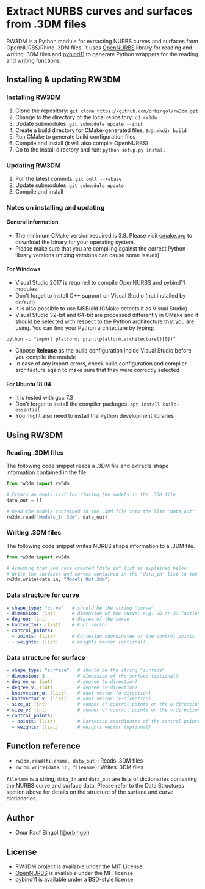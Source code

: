 # Extract NURBS curves and surfaces from .3DM files

RW3DM is a Python module for extracting NURBS curves and surfaces from OpenNURBS/Rhino .3DM files. It uses
[OpenNURBS](https://github.com/mcneel/opennurbs) library for reading and writing .3DM files
and [pybind11](https://github.com/pybind/pybind11) to generate Python wrappers for the reading
and writing functions.

## Installing & updating RW3DM

### Installing RW3DM

1. Clone the repository: `git clone https://github.com/orbingol/rw3dm.git`
2. Change to the directory of the local repository: `cd rw3dm`
3. Update submodules: `git submodule update --init`
4. Create a build directory for CMake-generated files, e.g. `mkdir build`
5. Run CMake to generate build configuration files
6. Compile and install (it will also compile OpenNURBS)
7. Go to the install directory and run: `python setup.py install`

### Updating RW3DM

1. Pull the latest commits: `git pull --rebase`
2. Update submodules: `git submodule update`
3. Compile and install

### Notes on installing and updating

#### General information

* The minimum CMake version required is 3.8. Please visit [cmake.org](https://cmake.org/) to download the binary for your operating system.
* Please make sure that you are compiling against the correct Python library versions (mixing versions can cause some issues)

#### For Windows

* Visual Studio 2017 is required to compile OpenNURBS and pybind11 modules
* Don't forget to install C++ support on Visual Studio (not installed by default)
* It is also possible to use MSBuild (CMake detects it as Visual Studio)
* Visual Studio 32-bit and 64-bit are processed differently in CMake and it should be selected with respect to the Python architecture that you are using. You can find your Python architecture by typing:

`python -c "import platform; print(platform.architecture()[0])"`

* Choose **Release** as the build configuration inside Visual Studio before you compile the module
* In case of any import errors, check build configuration and compiler architecture again to make sure that they were correctly selected

#### For Ubuntu 18.04

* It is tested with gcc 7.3
* Don't forget to install the compiler packages: `apt install build-essential`
* You might also need to install the Python development libraries

## Using RW3DM

### Reading .3DM files

The following code snippet reads a .3DM file and extracts shape information contained in the file.

```python
from rw3dm import rw3dm

# Create an empty list for storing the models in the .3DM file
data_out = []

# Read the models contained in the .3DM file into the list "data_out" 
rw3dm.read("Models_In.3dm", data_out)
```

### Writing .3DM files

The following code snippet writes NURBS shape information to a .3DM file.

```python
from rw3dm import rw3dm

# Assuming that you have created "data_in" list as explained below
# Write the surfaces and curves contained in the "data_in" list to the .3DM file 
rw3dm.write(data_in, "Models_Out.3dm")
```

### Data structure for curve

```yaml
- shape_type: "curve"   # should be the string "curve"
- dimension: (int)      # dimension of the curve; e.g. 2D or 3D (optional)
- degree: (int)         # degree of the curve
- knotvector: (list)    # knot vector
- control_points:
  - points: (list)      # Cartesian coordinates of the control points
  - weights: (list)     # weights vector (optional)
```

### Data structure for surface

```yaml
- shape_type: "surface"   # should be the string "surface"
- dimension: 3            # dimension of the surface (optional) 
- degree_u: (int)         # degree (u-direction)
- degree_v: (int)         # degree (v-direction)
- knotvector_u: (list)    # knot vector (u-direction)
- knotvector_v: (list)    # knot vector (v-direction)
- size_u: (int)           # number of control points on the u-direction
- size_v: (int)           # number of control points on the v-direction
- control_points:
  - points: (list)        # Cartesian coordinates of the control points
  - weights: (list)       # weights vector (optional)
```

## Function reference

* `rw3dm.read(filename, data_out)`: Reads .3DM files
* `rw3dm.write(data_in, filename)`: Writes .3DM files

`filename` is a string, `data_in` and `data_out` are lists of dictionaries containing the NURBS curve and surface data.
Please refer to the Data Structures section above for details on the structure of the surface and curve dictionaries.

## Author

* Onur Rauf Bingol ([@orbingol](https://github.com/orbingol))

## License

* RW3DM project is available under the MIT License.
* [OpenNURBS](https://github.com/mcneel/opennurbs) is available under the MIT license
* [pybind11](https://github.com/pybind/pybind11) is available under a BSD-style license
